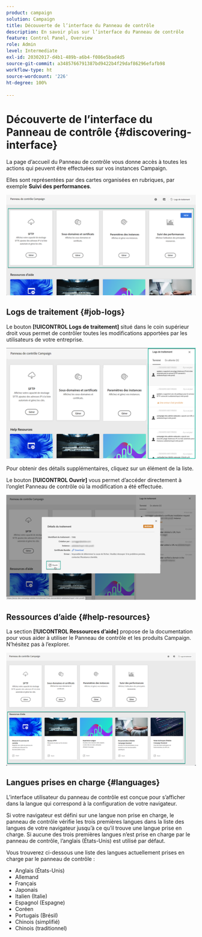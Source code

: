 ```yaml
---
product: campaign
solution: Campaign
title: Découverte de l’interface du Panneau de contrôle
description: En savoir plus sur l’interface du Panneau de contrôle
feature: Control Panel, Overview
role: Admin
level: Intermediate
exl-id: 20302017-d4b1-489b-a6b4-f086e5bad4d5
source-git-commit: a3485766791387bd9422b4f29daf86296efafb98
workflow-type: ht
source-wordcount: '226'
ht-degree: 100%

---
```


# Découverte de l’interface du Panneau de contrôle {#discovering-interface}

La page d’accueil du Panneau de contrôle vous donne accès à toutes les actions qui peuvent être effectuées sur vos instances Campaign.

Elles sont représentées par des cartes organisées en rubriques, par exemple **Suivi des performances**.

<!--With upcoming Campaign releases, more topics and cards will be made available.-->

![](assets/control_panel_interface.png)

## Logs de traitement {#job-logs}

Le bouton **[!UICONTROL Logs de traitement]** situé dans le coin supérieur droit vous permet de contrôler toutes les modifications apportées par les utilisateurs de votre entreprise.

![](assets/control_panel_interface2.png)

Pour obtenir des détails supplémentaires, cliquez sur un élément de la liste.

Le bouton **[!UICONTROL Ouvrir]** vous permet d’accéder directement à l’onglet Panneau de contrôle où la modification a été effectuée.

![](assets/control_panel_logdetails.png)

## Ressources d’aide {#help-resources}

La section **[!UICONTROL Ressources d’aide]** propose de la documentation pour vous aider à utiliser le Panneau de contrôle et les produits Campaign. N’hésitez pas à l’explorer.

![](assets/helpresources.png)

## Langues prises en charge {#languages}

L’interface utilisateur du panneau de contrôle est conçue pour s’afficher dans la langue qui correspond à la configuration de votre navigateur.

Si votre navigateur est défini sur une langue non prise en charge, le panneau de contrôle vérifie les trois premières langues dans la liste des langues de votre navigateur jusqu’à ce qu’il trouve une langue prise en charge. Si aucune des trois premières langues n’est prise en charge par le panneau de contrôle, l’anglais (États-Unis) est utilisé par défaut.

Vous trouverez ci-dessous une liste des langues actuellement prises en charge par le panneau de contrôle :

* Anglais (États-Unis)
* Allemand
* Français
* Japonais
* Italien (Italie)
* Espagnol (Espagne)
* Coréen
* Portugais (Brésil)
* Chinois (simplifié)
* Chinois (traditionnel)
